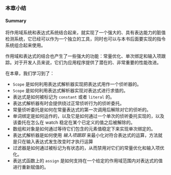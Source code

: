 ### 本章小结
#### Summary

将作用域系统和表达式系统结合起来，就实现了一个强大的、具有表达能力的脏值检测系统，它已经可以作为一个独立的工具，同时也可以与本书后面要实现的指令系统组合起来使用。

作用域和表达式的结合也产生了一些强大的功能：常量优化、单次绑定和输入项跟踪。对于开发人员来说，它们为应用程序提供了潜在的、非常重要的性能改进。

在本章，我们学习到了：

- `Scope` 是如何利用表达式解析器实现把表达式用作一个侦听器的。
- `Scope` 是如何利用表达式解析器实现对表达式进行求值的。
- 表达式是如何被标记为 `constant` 或者 `literal` 的。
- 表达式解析器有时会提供绕过正常侦听行为的侦听委托。
- 常量侦听委托是如何在常量表达式的第一次调用后解除对它的侦听的。
- 单词绑定是如何运作的，以及它是如何通过一个单次的侦听委托实现的，以及该委托在怎么在 watch 稳定在某个已定义的值之后被解除的。
- 数组和对象是如何通过等待它们包含的元素值稳定下来实现单次绑定的。
- 表达式解析器是如何使用 _输入项跟踪_ 来最小化对符合表达式的运算，方法就是只在输入表达式发生改变时才执行运算
- 过滤器是如何通过被标记为有状态的，从而禁用对它们的常量优化和输入项优化。
- 表达式函数上的 `assign` 是如何支持在一个给定的作用域范围内对表达式的值进行重新赋值的。